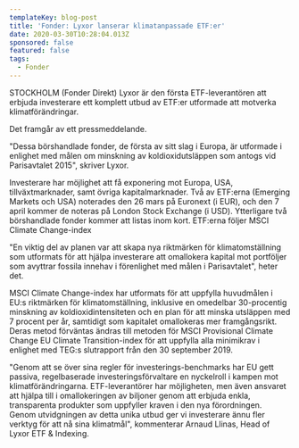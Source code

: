 ```yaml
---
templateKey: blog-post
title: 'Fonder: Lyxor lanserar klimatanpassade ETF:er'
date: 2020-03-30T10:28:04.013Z
sponsored: false
featured: false
tags:
  - Fonder
---
```

STOCKHOLM (Fonder Direkt) Lyxor är den första ETF-leverantören att erbjuda investerare ett komplett utbud av ETF:er utformade att motverka klimatförändringar.

Det framgår av ett pressmeddelande.

"Dessa börshandlade fonder, de första av sitt slag i Europa, är utformade i enlighet med målen om minskning av koldioxidutsläppen som antogs vid Parisavtalet 2015", skriver Lyxor.

Investerare har möjlighet att få exponering mot Europa, USA, tillväxtmarknader, samt övriga kapitalmarknader. Två av ETF:erna (Emerging Markets och USA) noterades den 26 mars på Euronext (i EUR), och den 7 april kommer de noteras på London Stock Exchange (i USD). Ytterligare två börshandlade fonder kommer att listas inom kort. ETF:erna följer MSCI Climate Change-index

"En viktig del av planen var att skapa nya riktmärken för klimatomställning som utformats för att hjälpa investerare att omallokera kapital mot portföljer som avyttrar fossila innehav i förenlighet med målen i Parisavtalet", heter det.

MSCI Climate Change-index har utformats för att uppfylla huvudmålen i EU:s riktmärken för klimatomställning, inklusive en omedelbar 30-procentig minskning av koldioxidintensiteten och en plan för att minska utsläppen med 7 procent per år, samtidigt som kapitalet omallokeras mer framgångsrikt. Deras metod förväntas ändras till metoden för MSCI Provisional Climate Change EU Climate Transition-index för att uppfylla alla minimikrav i enlighet med TEG:s slutrapport från den 30 september 2019.

"Genom att se över sina regler för investerings-benchmarks har EU gett passiva, regelbaserade investeringsförvaltare en nyckelroll i kampen mot klimatförändringarna. ETF-leverantörer har möjligheten, men även ansvaret att hjälpa till i omallokeringen av biljoner genom att erbjuda enkla, transparenta produkter som uppfyller kraven i den nya förordningen. Genom utvidgningen av detta unika utbud ger vi investerare ännu fler verktyg för att nå sina klimatmål", kommenterar Arnaud Llinas, Head of Lyxor ETF & Indexing.